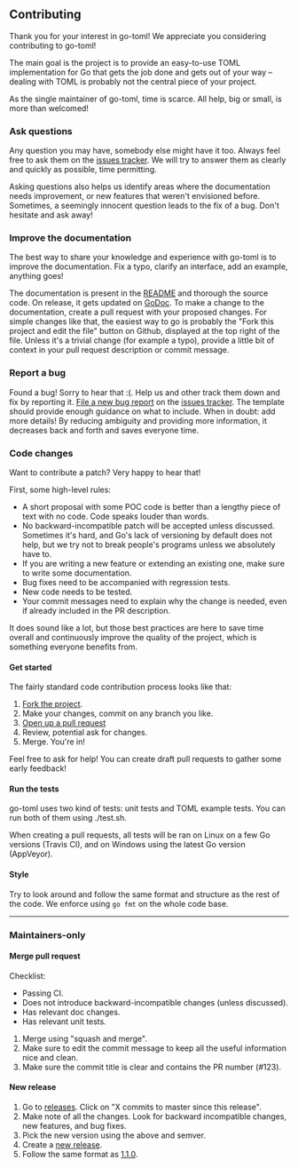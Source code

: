 ## Contributing

Thank you for your interest in go-toml! We appreciate you considering
contributing to go-toml!

The main goal is the project is to provide an easy-to-use TOML
implementation for Go that gets the job done and gets out of your way –
dealing with TOML is probably not the central piece of your project.

As the single maintainer of go-toml, time is scarce. All help, big or
small, is more than welcomed!

### Ask questions

Any question you may have, somebody else might have it too. Always feel
free to ask them on the [issues tracker][issues-tracker].  We will try to
answer them as clearly and quickly as possible, time permitting.

Asking questions also helps us identify areas where the documentation needs
improvement, or new features that weren't envisioned before. Sometimes, a
seemingly innocent question leads to the fix of a bug. Don't hesitate and
ask away!

### Improve the documentation

The best way to share your knowledge and experience with go-toml is to
improve the documentation. Fix a typo, clarify an interface, add an
example, anything goes!

The documentation is present in the [README][readme] and thorough the
source code. On release, it gets updated on [GoDoc][godoc]. To make a
change to the documentation, create a pull request with your proposed
changes. For simple changes like that, the easiest way to go is probably
the "Fork this project and edit the file" button on Github, displayed at
the top right of the file. Unless it's a trivial change (for example a
typo), provide a little bit of context in your pull request description or
commit message.

### Report a bug

Found a bug! Sorry to hear that :(. Help us and other track them down and
fix by reporting it. [File a new bug report][bug-report] on the [issues
tracker][issues-tracker]. The template should provide enough guidance on
what to include. When in doubt: add more details! By reducing ambiguity and
providing more information, it decreases back and forth and saves everyone
time.

### Code changes

Want to contribute a patch? Very happy to hear that!

First, some high-level rules:

* A short proposal with some POC code is better than a lengthy piece of
  text with no code. Code speaks louder than words.
* No backward-incompatible patch will be accepted unless discussed.
  Sometimes it's hard, and Go's lack of versioning by default does not
  help, but we try not to break people's programs unless we absolutely have
  to.
* If you are writing a new feature or extending an existing one, make sure
  to write some documentation.
* Bug fixes need to be accompanied with regression tests.
* New code needs to be tested.
* Your commit messages need to explain why the change is needed, even if
  already included in the PR description.

It does sound like a lot, but those best practices are here to save time
overall and continuously improve the quality of the project, which is
something everyone benefits from.

#### Get started

The fairly standard code contribution process looks like that:

1. [Fork the project][fork].
2. Make your changes, commit on any branch you like.
3. [Open up a pull request][pull-request]
4. Review, potential ask for changes.
5. Merge. You're in!

Feel free to ask for help! You can create draft pull requests to gather
some early feedback!

#### Run the tests

go-toml uses two kind of tests: unit tests and TOML example tests.
You can run both of them using ./test.sh.

When creating a pull requests, all tests will be ran on Linux on a few Go
versions (Travis CI), and on Windows using the latest Go version
(AppVeyor).

#### Style

Try to look around and follow the same format and structure as the rest of
the code. We enforce using `go fmt` on the whole code base.

---

### Maintainers-only

#### Merge pull request

Checklist:

* Passing CI.
* Does not introduce backward-incompatible changes (unless discussed).
* Has relevant doc changes.
* Has relevant unit tests.

1. Merge using "squash and merge".
2. Make sure to edit the commit message to keep all the useful information
   nice and clean.
3. Make sure the commit title is clear and contains the PR number (#123).

#### New release

1. Go to [releases][releases]. Click on "X commits to master since this
   release".
2. Make note of all the changes. Look for backward incompatible changes,
   new features, and bug fixes.
3. Pick the new version using the above and semver.
4. Create a [new release][new-release].
5. Follow the same format as [1.1.0][release-110].

[issues-tracker]: https://github.com/pelletier/go-toml/issues
[bug-report]: https://github.com/pelletier/go-toml/issues/new?template=bug_report.md
[godoc]: https://godoc.org/github.com/pelletier/go-toml
[readme]: ./README.md
[fork]: https://help.github.com/articles/fork-a-repo
[pull-request]: https://help.github.com/en/articles/creating-a-pull-request
[releases]: https://github.com/pelletier/go-toml/releases
[new-release]: https://github.com/pelletier/go-toml/releases/new
[release-110]: https://github.com/pelletier/go-toml/releases/tag/v1.1.0
